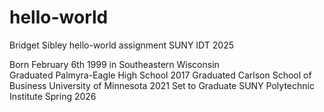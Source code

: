 # hello-world
Bridget Sibley hello-world assignment SUNY IDT 2025

Born February 6th 1999 in Southeastern Wisconsin <br>
Graduated Palmyra-Eagle High School 2017
Graduated Carlson School of Business University of Minnesota 2021
Set to Graduate SUNY Polytechnic Institute Spring 2026
